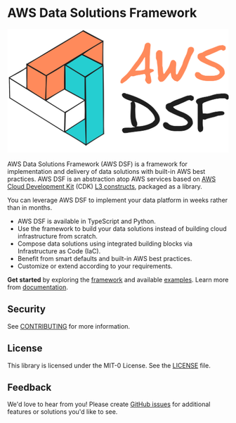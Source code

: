 # AWS Data Solutions Framework

![ADSF logo](website/static/img/adsf-logo-light.png)

AWS Data Solutions Framework (AWS DSF) is a framework for implementation and delivery of data solutions with built-in AWS best practices. AWS DSF is an abstraction atop AWS services based on [AWS Cloud Development Kit](https://aws.amazon.com/cdk/) (CDK) [L3 constructs](https://docs.aws.amazon.com/cdk/v2/guide/constructs.html), packaged as a library.

You can leverage AWS DSF to implement your data platform in weeks rather than in months.

- AWS DSF is available in TypeScript and Python.
- Use the framework to build your data solutions instead of building cloud infrastructure from scratch.
- Compose data solutions using integrated building blocks via Infrastructure as Code (IaC).
- Benefit from smart defaults and built-in AWS best practices.
- Customize or extend according to your requirements.

**Get started** by exploring the [framework](./framework/) and available [examples](./examples/). Learn more from [documentation](https://awslabs.github.io/aws-data-solutions-framework/). 

## Security
See [CONTRIBUTING](CONTRIBUTING.md#security-issue-notifications) for more information.

## License
This library is licensed under the MIT-0 License. See the [LICENSE](LICENSE) file.

## Feedback
We'd love to hear from you! Please create [GitHub issues](https://github.com/awslabs/aws-data-solutions-framework/issues) for additional features or solutions you'd like to see.

